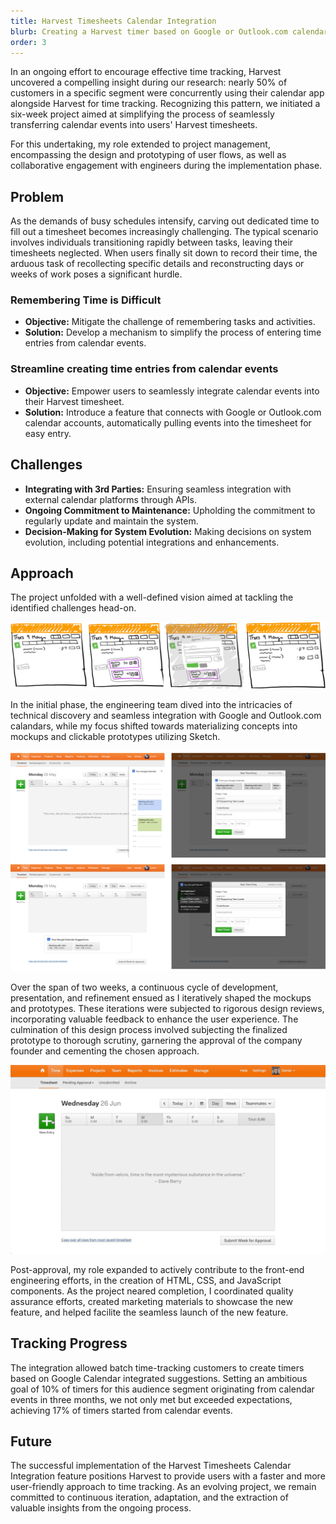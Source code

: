 ```yaml
---
title: Harvest Timesheets Calendar Integration
blurb: Creating a Harvest timer based on Google or Outlook.com calendar events.
order: 3
---
```


In an ongoing effort to encourage effective time tracking, Harvest uncovered a compelling insight during our research: nearly 50% of customers in a specific segment were concurrently using their calendar app alongside Harvest for time tracking. Recognizing this pattern, we initiated a six-week project aimed at simplifying the process of seamlessly transferring calendar events into users' Harvest timesheets.

For this undertaking, my role extended to project management, encompassing the design and prototyping of user flows, as well as collaborative engagement with engineers during the implementation phase.

## Problem

As the demands of busy schedules intensify, carving out dedicated time to fill out a timesheet becomes increasingly challenging. The typical scenario involves individuals transitioning rapidly between tasks, leaving their timesheets neglected. When users finally sit down to record their time, the arduous task of recollecting specific details and reconstructing days or weeks of work poses a significant hurdle.

### Remembering Time is Difficult

- **Objective:** Mitigate the challenge of remembering tasks and activities.
- **Solution:** Develop a mechanism to simplify the process of entering time entries from calendar events.

### Streamline creating time entries from calendar events

- **Objective:** Empower users to seamlessly integrate calendar events into their Harvest timesheet.
- **Solution:** Introduce a feature that connects with Google or Outlook.com calendar accounts, automatically pulling events into the timesheet for easy entry.

## Challenges

- **Integrating with 3rd Parties:** Ensuring seamless integration with external calendar platforms through APIs.
- **Ongoing Commitment to Maintenance:** Upholding the commitment to regularly update and maintain the system.
- **Decision-Making for System Evolution:** Making decisions on system evolution, including potential integrations and enhancements.

## Approach

The project unfolded with a well-defined vision aimed at tackling the identified challenges head-on.

![](/img/work/ci-sketches.png)

In the initial phase, the engineering team dived into the intricacies of technical discovery and seamless integration with Google and Outlook.com calandars, while my focus shifted towards materializing concepts into mockups and clickable prototypes utilizing Sketch.

![](/img/work/ci-variations.png)

Over the span of two weeks, a continuous cycle of development, presentation, and refinement ensued as I iteratively shaped the mockups and prototypes. These iterations were subjected to rigorous design reviews, incorporating valuable feedback to enhance the user experience. The culmination of this design process involved subjecting the finalized prototype to thorough scrutiny, garnering the approval of the company founder and cementing the chosen approach.

![](/img/work/ci-final.gif)

Post-approval, my role expanded to actively contribute to the front-end engineering efforts, in the creation of HTML, CSS, and JavaScript components. As the project neared completion, I coordinated quality assurance efforts, created marketing materials to showcase the new feature, and helped facilite the seamless launch of the new feature.

## Tracking Progress

The integration allowed batch time-tracking customers to create timers based on Google Calendar integrated suggestions. Setting an ambitious goal of 10% of timers for this audience segment originating from calendar events in three months, we not only met but exceeded expectations, achieving 17% of timers started from calendar events.

## Future

The successful implementation of the Harvest Timesheets Calendar Integration feature positions Harvest to provide users with a faster and more user-friendly approach to time tracking. As an evolving project, we remain committed to continuous iteration, adaptation, and the extraction of valuable insights from the ongoing process.